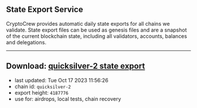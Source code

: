 ## State Export Service
CryptoCrew provides automatic daily state exports for all chains we validate. State export files can be used as genesis files and are a snapshot of the current blockchain state, including all validators, accounts, balances and delegations.

---
**Download: [quicksilver-2 state export](https://dl.ccvalidators.com/SERVICE/quicksilver/quicksilver-2_export_4187776.json)**
---

- last updated: Tue Oct 17 2023 11:56:26
- chain id: `quicksilver-2`
- export height: `4187776`
- use for: airdrops, local tests, chain recovery
